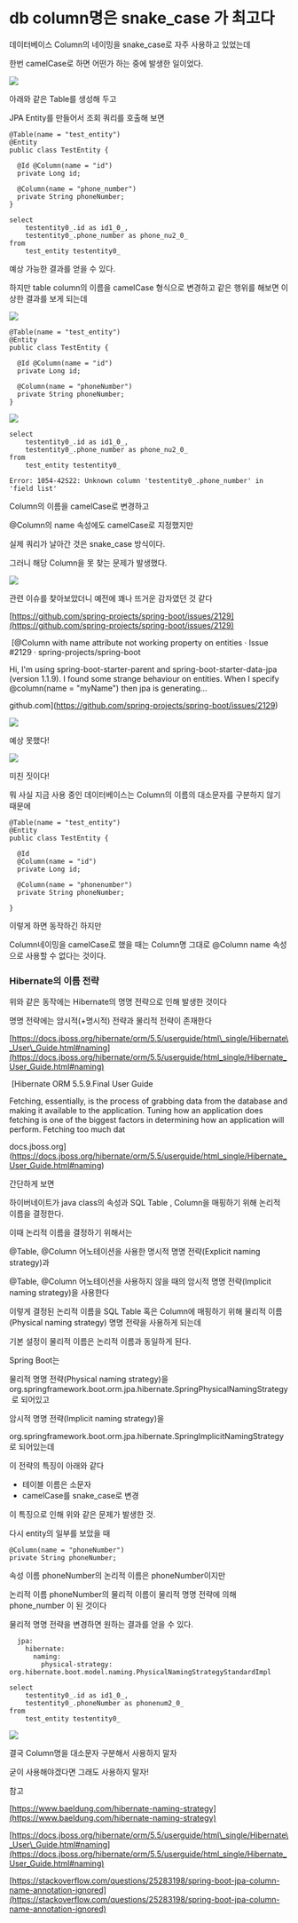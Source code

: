 # db column명은 snake_case 가 최고다 


데이터베이스 Column의 네이밍을 snake\_case로 자주 사용하고 있었는데

한번 camelCase로 하면 어떤가 하는 중에 발생한 일이었다.

![](893a0246-c26c-4828-9681-47080828e60f.png)

아래와 같은 Table를 생성해 두고

JPA Entity를 만들어서 조회 쿼리를 호출해 보면

    @Table(name = "test_entity")
    @Entity
    public class TestEntity {
    
      @Id @Column(name = "id")
      private Long id;
    
      @Column(name = "phone_number")
      private String phoneNumber;
    }

    select
        testentity0_.id as id1_0_,
        testentity0_.phone_number as phone_nu2_0_ 
    from
        test_entity testentity0_

예상 가능한 결과를 얻을 수 있다.

하지만 table column의 이름을 camelCase 형식으로 변경하고 같은 행위를 해보면 이상한 결과를 보게 되는데

![](0eb08dac-599c-4b93-ae79-c98f1e3cf373.png)

    @Table(name = "test_entity")
    @Entity
    public class TestEntity {
    
      @Id @Column(name = "id")
      private Long id;
    
      @Column(name = "phoneNumber")
      private String phoneNumber;
    }

![](3c51f189-3459-4058-beb3-ac992077d129.png)

    select
        testentity0_.id as id1_0_,
        testentity0_.phone_number as phone_nu2_0_ 
    from
        test_entity testentity0_
        
    Error: 1054-42S22: Unknown column 'testentity0_.phone_number' in 'field list'

Column의 이름을 camelCase로 변경하고

@Column의 name 속성에도 camelCase로 지정했지만

실제 쿼리가 날아간 것은 snake\_case 방식이다.

그러니 해당 Column을 못 찾는 문제가 발생했다.

![](207056aa-f1d3-4ec1-8ba6-b61d1da5be3d.png)

관련 이슈를 찾아보았더니 예전에 꽤나 뜨거운 감자였던 것 같다

[https://github.com/spring-projects/spring-boot/issues/2129](https://github.com/spring-projects/spring-boot/issues/2129)

 [@Column with name attribute not working property on entities · Issue #2129 · spring-projects/spring-boot

Hi, I'm using spring-boot-starter-parent and spring-boot-starter-data-jpa (version 1.1.9). I found some strange behaviour on entities. When I specify @column(name = "myName") then jpa is generating...

github.com](https://github.com/spring-projects/spring-boot/issues/2129)

![](5e4a5bb3-e42c-4b42-90e0-7a73b5dea3e4.png)

예상 못했다!

![](5ad0f2f7-1185-4de8-bee2-b1b3f11e908a.png)

미친 짓이다!

뭐 사실 지금 사용 중인 데이터베이스는 Column의 이름의 대소문자를 구분하지 않기 때문에

    @Table(name = "test_entity")
    @Entity
    public class TestEntity {
    
      @Id
      @Column(name = "id")
      private Long id;
    
      @Column(name = "phonenumber")
      private String phoneNumber;
    
    }

이렇게 하면 동작하긴 하지만

Column네이밍을 camelCase로 했을 때는 Column명 그대로 @Column name 속성으로 사용할 수 없다는 것이다.

### Hibernate의 이름 전략

위와 같은 동작에는 Hibernate의 명명 전략으로 인해 발생한 것이다

명명 전략에는 암시적(+명시적) 전략과 물리적 전략이 존재한다

[https://docs.jboss.org/hibernate/orm/5.5/userguide/html\_single/Hibernate\_User\_Guide.html#naming](https://docs.jboss.org/hibernate/orm/5.5/userguide/html_single/Hibernate_User_Guide.html#naming)

 [Hibernate ORM 5.5.9.Final User Guide

Fetching, essentially, is the process of grabbing data from the database and making it available to the application. Tuning how an application does fetching is one of the biggest factors in determining how an application will perform. Fetching too much dat

docs.jboss.org](https://docs.jboss.org/hibernate/orm/5.5/userguide/html_single/Hibernate_User_Guide.html#naming)

간단하게 보면

하이버네이트가 java class의 속성과 SQL Table , Column을 매핑하기 위해 논리적 이름을 결정한다.

이때 논리적 이름을 결정하기 위해서는

@Table, @Column 어노테이션을 사용한 명시적 명명 전략(Explicit naming strategy)과

@Table, @Column 어노테이션을 사용하지 않을 때의 암시적 명명 전략(Implicit naming strategy)을 사용한다

이렇게 결정된 논리적 이름을 SQL Table 혹은 Column에 매핑하기 위해 물리적 이름(Physical naming strategy) 명명 전략을 사용하게 되는데

기본 설정이 물리적 이름은 논리적 이름과 동일하게 된다.

Spring Boot는

물리적 명명 전략(Physical naming strategy)을 org.springframework.boot.orm.jpa.hibernate.SpringPhysicalNamingStrategy 로 되어있고

암시적 명명 전략(Implicit naming strategy)을

org.springframework.boot.orm.jpa.hibernate.SpringImplicitNamingStrategy 로 되어있는데

이 전략의 특징이 아래와 같다

*   테이블 이름은 소문자
*   camelCase를 snake\_case로 변경

이 특징으로 인해 위와 같은 문제가 발생한 것.

다시 entity의 일부를 보았을 때

    @Column(name = "phoneNumber")
    private String phoneNumber;

속성 이름 phoneNumber의 논리적 이름은 phoneNumber이지만

논리적 이름 phoneNumber의 물리적 이름이 물리적 명명 전략에 의해 phone\_number 이 된 것이다

물리적 명명 전략을 변경하면 원하는 결과를 얻을 수 있다.

      jpa:
        hibernate:
          naming:
            physical-strategy: org.hibernate.boot.model.naming.PhysicalNamingStrategyStandardImpl

    select 
        testentity0_.id as id1_0_,
        testentity0_.phoneNumber as phonenum2_0_ 
    from 
    	test_entity testentity0_

![](a08586bb-d576-4921-a882-574880897f79.png)

결국 Column명을 대소문자 구분해서 사용하지 말자

굳이 사용해야겠다면 그래도 사용하지 말자!

참고

[https://www.baeldung.com/hibernate-naming-strategy](https://www.baeldung.com/hibernate-naming-strategy)

[https://docs.jboss.org/hibernate/orm/5.5/userguide/html\_single/Hibernate\_User\_Guide.html#naming](https://docs.jboss.org/hibernate/orm/5.5/userguide/html_single/Hibernate_User_Guide.html#naming)

[https://stackoverflow.com/questions/25283198/spring-boot-jpa-column-name-annotation-ignored](https://stackoverflow.com/questions/25283198/spring-boot-jpa-column-name-annotation-ignored)
